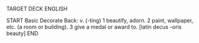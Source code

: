 TARGET DECK
ENGLISH

START
Basic
Decorate
Back: v. (-ting) 1 beautify, adorn. 2 paint, wallpaper, etc. (a room or building). 3 give a medal or award to. [latin decus -oris beauty]
END
